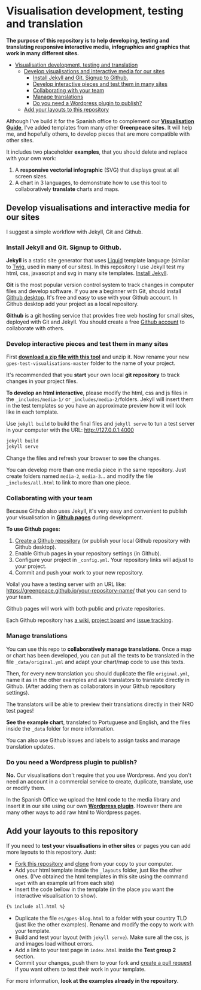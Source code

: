 # Visualisation development, testing and translation

**The purpose of this repository is to help developing, testing and translating responsive interactive media, infographics and graphics that work in many different sites.**

- [Visualisation development, testing and translation](#visualisation-development-testing-and-translation)
  - [Develop visualisations and interactive media for our sites](#develop-visualisations-and-interactive-media-for-our-sites)
    - [Install Jekyll and Git. Signup to Github.](#install-jekyll-and-git-signup-to-github)
    - [Develop interactive pieces and test them in many sites](#develop-interactive-pieces-and-test-them-in-many-sites)
    - [Collaborating with your team](#collaborating-with-your-team)
    - [Manage translations](#manage-translations)
    - [Do you need a Wordpress plugin to publish?](#do-you-need-a-wordpress-plugin-to-publish)
  - [Add your layouts to this repository](#add-your-layouts-to-this-repository)

Although I've build it for the Spanish office to complement our **[Visualisation Guide](https://greenpeace.github.io/gpes-visualisations/)**, I've added templates from many other **Greenpeace sites**. It will help me, and hopefully others, to develop pieces that are more compatible with other sites.

It includes two placeholder **examples**, that you should delete and replace with your own work:

1. A **responsive vectorial infographic** (SVG) that displays great at all screen sizes.
2. A chart in 3 languages, to demonstrate how to use this tool to collaboratively **translate** charts and maps.

## Develop visualisations and interactive media for our sites

I suggest a simple workflow with Jekyll, Git and Github.

### Install Jekyll and Git. Signup to Github.

**Jekyll** is a static site generator that uses [Liquid](https://shopify.github.io/liquid/) template language (similar to [Twig](https://twig.symfony.com/), used in many of our sites). In this repository I use Jekyll test my html, css, javascript and svg in many site templates. [Install Jekyll](https://jekyllrb.com/).

**Git** is the most popular version control system to track changes in computer files and develop software. If you are a beginner with Git, should install [Github desktop](https://desktop.github.com/). It's free and easy to use with your Github account. In Github desktop add your project as a local repository.

**Github** is a git hosting service that provides free web hosting for small sites, deployed with Git and Jekyll. You should create a free [Github account](https://github.com/join) to collaborate with others.

### Develop interactive pieces and test them in many sites

First **[download a zip file with this tool](https://github.com/greenpeace/gpes-test-visualisations/archive/master.zip)** and unzip it. Now rename your new `gpes-test-visualisations-master` folder to the name of your project.

It's recommended that you **start** your own local **git repository** to track changes in your project files. 

**To develop an html interactive**, please modify the html, css and js files in the `_includes/media-1/` or `_includes/media-2/`folders. Jekyll will insert them in the test templates so you have an approximate preview how it will look like in each template.

Use `jekyll build` to build the final files and `jekyll serve` to tun a test server in your computer with the URL: http://127.0.0.1:4000

```bash
jekyll build
jekyll serve
```

Change the files and refresh your browser to see the changes.

You can develop more than one media piece in the same repository. Just create folders named `media-2`, `media-3`... and modify the file `_includes/all.html` to link to more than one piece.

### Collaborating with your team

Because Github also uses Jekyll, it's very easy and convenient to publish your visualisation in **[Github pages](https://pages.github.com/)** during development.

**To use Github pages:**

1. [Create a Github repository](https://github.com/new) (or publish your local Github repository with Github desktop).
2. Enable Github pages in your repository settings (in Github).
3. Configure your project in `_config.yml`. Your repository links will adjust to your project.
4. Commit and push your work to your new repository.

Voila! you have a testing server with an URL like: https://greenpeace.github.io/your-repository-name/ that you can send to your team.

Github pages will work with both public and private repositories.

Each Github repository has [a wiki](https://help.github.com/articles/about-github-wikis/), [project board](https://help.github.com/articles/about-project-boards/) and [issue tracking](https://help.github.com/articles/about-issues/).

### Manage translations

You can use this repo to **collaboratively manage translations**. Once a map or chart has been developed, you can put all the texts to be translated in the file `_data/original.yml` and adapt your chart/map code to use this texts.

Then, for every new translation you should duplicate the file `original.yml`, name it as in the other examples and ask translators to translate directly in Github. (After adding them as collaborators in your Github repository settings).

The translators will be able to preview their translations directly in their NRO test pages!

**See the example chart**, translated to Portuguese and English, and the files inside the `_data` folder for more information.

You can also use Github issues and labels to assign tasks and manage translation updates.

### Do you need a Wordpress plugin to publish?

**No.** Our visualisations don't require that you use Wordpress. And you don't need an account in a commercial service to create, duplicate, translate, use or modify them.

In the Spanish Office we upload the html code to the media library and insert it in our site using our own **[Wordpress plugin](https://github.com/greenpeace/gpes-import-wp-shortcodes)**. However there are many other ways to add raw html to Wordpress pages.

## Add your layouts to this repository

If you need to **test your visualisations in other sites** or pages you can add more layouts to this repository. Just:

- [Fork this repository](https://help.github.com/articles/fork-a-repo/) and [clone](https://help.github.com/articles/cloning-a-repository/) from your copy to your computer.
- Add your html template inside the `_layouts` folder, just like the other ones. (I've obtained the html templates in this site using the command `wget` with an example url from each site)
- Insert the code bellow in the template (in the place you want the interactive visualisation to show).

```html
{% include all.html %}
```

- Duplicate the file `es/gpes-blog.html` to a folder with your country TLD (just like the other examples). Rename and modify the copy to work with your template.
- Build and test your layout (with `jekyll serve`). Make sure all the css, js and images load without errors.
- Add a link to your test page in `index.html` inside the **Test group 2** section.
- Commit your changes, push them to your fork and [create a pull request](https://help.github.com/articles/creating-a-pull-request/) if you want others to test their work in your template.

For more information, **look at the examples already in the repository**.
